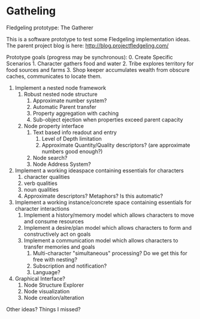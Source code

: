 Gatheling
=========

Fledgeling prototype: The Gatherer

This is a software prototype to test some Fledgeling implementation ideas.
The parent project blog is here: http://blog.projectfledgeling.com/

Prototype goals (progress may be synchronous):
0. Create Specific Scenarios
    1. Character gathers food and water
    2. Tribe explores territory for food sources and farms
    3. Shop keeper accumulates wealth from obscure caches, communicates to locate them.

1. Implement a nested node framework
    1. Robust nested node structure
        1. Approximate number system?
        2. Automatic Parent transfer
        3. Property aggregation with caching
        4. Sub-object ejection when properties exceed parent capacity
    2. Node property interface
        1. Text based info readout and entry
            1. Level of Depth limitation
            2. Approximate Quantity/Quality descriptors? (are approximate numbers good enough?)
        2. Node search?
        3. Node Address System?
2. Implement a working ideaspace containing essentials for characters
    1. character qualities
    2. verb qualities
    3. noun qualities
    4. Approximate descriptors? Metaphors? Is this automatic?
3. Implement a working instance/concrete space containing essentials for character interactions
    1. Implement a history/memory model which allows characters to move and consume resources
    2. Implement a desire/plan model which allows characters to form and constructively act on goals
    3. Implement a communication model which allows characters to transfer memories and goals
        1. Multi-character "simultaneous" processing? Do we get this for free with nesting?
        2. Subscription and notification?
        3. Language?
4. Graphical Interface?
    1. Node Structure Explorer
    2. Node visualization
    3. Node creation/alteration

Other ideas? Things I missed?
